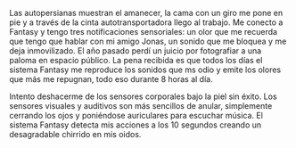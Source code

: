 Las autopersianas muestran el amanecer, la cama con un giro me pone en pie y a través de la cinta autotransportadora llego al trabajo. Me conecto a Fantasy y tengo tres notificaciones sensoriales: un olor que me recuerda que tengo que hablar con mi amigo Jonas, un sonido que me bloquea y me deja inmovilizado. El año pasado perdí un juicio por fotografiar a una paloma en espacio público. La pena recibida es que todos los días el sistema Fantasy me reproduce los sonidos que ms odio y emite los olores que más me repugnan, todo eso durante 8 horas al día.

Intento deshacerme de los sensores corporales bajo la piel sin éxito. Los sensores visuales y auditivos son más sencillos de anular, simplemente cerrando los ojos y poniéndose auriculares para escuchar música. El sistema Fantasy detecta mis acciones a los 10 segundos creando un desagradable chirrido en mis oidos.

